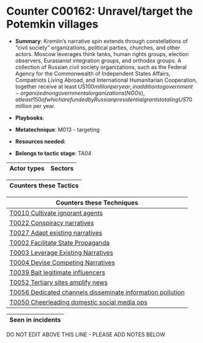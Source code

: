 # Counter C00162: Unravel/target the Potemkin villages

* **Summary**: Kremlin’s narrative spin extends through constellations of “civil society” organizations, political parties, churches, and other actors. Moscow leverages think tanks, human rights groups, election observers, Eurasianist integration groups, and orthodox groups. A collection of Russian civil society organizations, such as the Federal Agency for the Commonwealth of Independent States Affairs, Compatriots Living Abroad, and International Humanitarian Cooperation, together receive at least US$100 million per year, in addition to government-organized nongovernmental organizations (NGOs), at least 150 of which are funded by Russian presidential grants totaling US$70 million per year.

* **Playbooks**: 

* **Metatechnique**: M013 - targeting

* **Resources needed:** 

* **Belongs to tactic stage**: TA04


| Actor types | Sectors |
| ----------- | ------- |



| Counters these Tactics |
| ---------------------- |



| Counters these Techniques |
| ------------------------- |
| [T0010 Cultivate ignorant agents](../generated_pages/techniques/T0010.md) |
| [T0022 Conspiracy narratives](../generated_pages/techniques/T0022.md) |
| [T0027 Adapt existing narratives](../generated_pages/techniques/T0027.md) |
| [T0002 Facilitate State Propaganda](../generated_pages/techniques/T0002.md) |
| [T0003 Leverage Existing Narratives](../generated_pages/techniques/T0003.md) |
| [T0004 Devise Competing Narratives](../generated_pages/techniques/T0004.md) |
| [T0039 Bait legitimate influencers](../generated_pages/techniques/T0039.md) |
| [T0052 Tertiary sites amplify news](../generated_pages/techniques/T0052.md) |
| [T0056 Dedicated channels disseminate information pollution](../generated_pages/techniques/T0056.md) |
| [T0050 Cheerleading domestic social media ops](../generated_pages/techniques/T0050.md) |



| Seen in incidents |
| ----------------- |


DO NOT EDIT ABOVE THIS LINE - PLEASE ADD NOTES BELOW